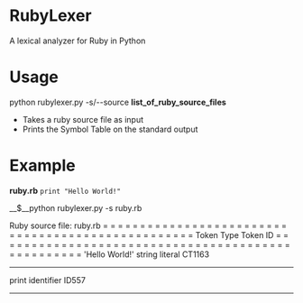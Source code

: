 RubyLexer
=========

A lexical analyzer for Ruby in Python

Usage
=====

python rubylexer.py -s/--source __list_of_ruby_source_files__

- Takes a ruby source file as input
- Prints the Symbol Table on the standard output

Example
=======

__ruby.rb__
`print "Hello World!"`

__$__python rubylexer.py -s ruby.rb

Ruby source file: ruby.rb
= = = = = = = = = = = = = = = = = = = = = = = = = = = = = = = = = = = = = = = = = = = = = = = = = =
Token                   Type                                    Token ID
= = = = = = = = = = = = = = = = = = = = = = = = = = = = = = = = = = = = = = = = = = = = = = = = = =
'Hello World!'          string literal                          CT1163
- - - - - - - - - - - - - - - - - - - - - - - - - - - - - - - - - - - - - - - - - - - - - - - - - -
print                   identifier                              ID557
- - - - - - - - - - - - - - - - - - - - - - - - - - - - - - - - - - - - - - - - - - - - - - - - - -